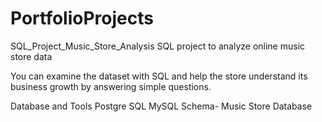 # PortfolioProjects

SQL_Project_Music_Store_Analysis
SQL project to analyze online music store data

You can examine the dataset with SQL and help the store understand its business growth by answering simple questions.

Database and Tools
Postgre SQL
MySQL
Schema- Music Store Database
